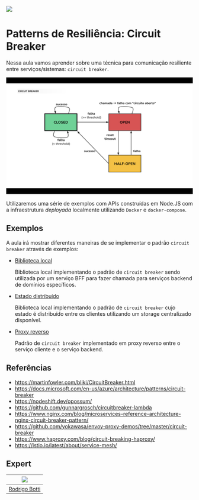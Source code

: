 ![](https://storage.googleapis.com/golden-wind/experts-club/capa-github.svg)

# Patterns de Resiliência: Circuit Breaker

Nessa aula vamos aprender sobre uma técnica para comunicação resiliente entre serviços/sistemas: `circuit breaker`.

![circuit breaker diagram](.github/assets/circuit-breaker.png)

Utilizaremos uma série de exemplos com APIs construídas em Node.JS com a infraestrutura _deployada_ localmente utilizando `Docker` e `docker-compose`.

## Exemplos

A aula irá mostrar diferentes maneiras de se implementar o padrão `circuit breaker` através de exemplos:

- [Biblioteca local](./examples/1-lib)
    
    Biblioteca local implementando o padrão de `circuit breaker` sendo utilizada por um serviço BFF para fazer chamada para serviços backend de domínios específicos.

- [Estado distribuído](./examples/2-lib-state)
    
    Biblioteca local implementando o padrão de `circuit breaker` cujo estado é distribuído entre os clientes utilizando um storage centralizado disponível.

- [Proxy reverso](./examples/3-reverse-proxy)
    
    Padrão de `circuit breaker` implementado em proxy reverso entre o serviço cliente e o serviço backend.

## Referências
- https://martinfowler.com/bliki/CircuitBreaker.html
- https://docs.microsoft.com/en-us/azure/architecture/patterns/circuit-breaker
- https://nodeshift.dev/opossum/
- https://github.com/gunnargrosch/circuitbreaker-lambda
- https://www.nginx.com/blog/microservices-reference-architecture-nginx-circuit-breaker-pattern/
- https://github.com/yokawasa/envoy-proxy-demos/tree/master/circuit-breaker
- https://www.haproxy.com/blog/circuit-breaking-haproxy/
- https://istio.io/latest/about/service-mesh/


## Expert

| [<img src="https://avatars.githubusercontent.com/u/5365992?v=4" width="75px">](https://github.com/rodrigobotti) |
| :-: |
| [Rodrigo Botti](https://github.com/rodrigobotti) |
